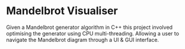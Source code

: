 # Mandelbrot Visualiser
 Given a Mandelbrot generator algorithm in C++ this project involved optimising the generator using CPU multi-threading. Allowing a user to navigate the Mandelbrot diagram through a UI & GUI interface.
